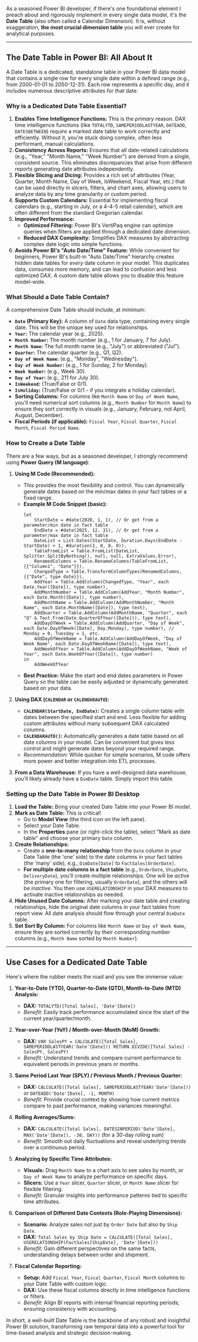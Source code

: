 As a seasoned Power BI developer, if there's one foundational element I preach about and rigorously implement in every single data model, it's the **Date Table** (also often called a Calendar Dimension). It is, without exaggeration, **the most crucial dimension table** you will ever create for analytical purposes.

-----

## The Date Table in Power BI: All About It

A Date Table is a dedicated, standalone table in your Power BI data model that contains a single row for every single date within a defined range (e.g., from 2000-01-01 to 2050-12-31). Each row represents a specific day, and it includes numerous descriptive attributes for that date.

### Why is a Dedicated Date Table Essential?

1.  **Enables Time Intelligence Functions:** This is the *primary* reason. DAX time intelligence functions (like `TOTALYTD`, `SAMEPERIODLASTYEAR`, `DATEADD`, `DATESBETWEEN`) *require* a marked date table to work correctly and efficiently. Without it, you're stuck doing complex, often less performant, manual calculations.
2.  **Consistency Across Reports:** Ensures that all date-related calculations (e.g., "Year," "Month Name," "Week Number") are derived from a single, consistent source. This eliminates discrepancies that arise from different reports generating date attributes independently.
3.  **Flexible Slicing and Dicing:** Provides a rich set of attributes (Year, Quarter, Month Name, Day of Week, IsWeekend, Fiscal Year, etc.) that can be used directly in slicers, filters, and chart axes, allowing users to analyze data by any time granularity or custom period.
4.  **Supports Custom Calendars:** Essential for implementing fiscal calendars (e.g., starting in July, or a 4-4-5 retail calendar), which are often different from the standard Gregorian calendar.
5.  **Improved Performance:**
      * **Optimized Filtering:** Power BI's VertiPaq engine can optimize queries when filters are applied through a dedicated date dimension.
      * **Reduced DAX Complexity:** Simplifies DAX measures by abstracting complex date logic into simple functions.
6.  **Avoids Power BI's "Auto Date/Time" Feature:** While convenient for beginners, Power BI's built-in "Auto Date/Time" hierarchy creates hidden date tables for *every* date column in your model. This duplicates data, consumes more memory, and can lead to confusion and less optimized DAX. A custom date table allows you to disable this feature model-wide.

### What Should a Date Table Contain?

A comprehensive Date Table should include, at minimum:

  * **`Date` (Primary Key):** A column of `Date` data type, containing every single date. This will be the unique key used for relationships.
  * **`Year`:** The calendar year (e.g., 2025).
  * **`Month Number`:** The month number (e.g., 1 for January, 7 for July).
  * **`Month Name`:** The full month name (e.g., "July") or abbreviated ("Jul").
  * **`Quarter`:** The calendar quarter (e.g., Q1, Q2).
  * **`Day of Week Name`:** (e.g., "Monday", "Wednesday").
  * **`Day of Week Number`:** (e.g., 1 for Sunday, 2 for Monday).
  * **`Week Number`:** (e.g., Week 30).
  * **`Day of Year`:** (e.g., 211 for July 30).
  * **`IsWeekend`:** (True/False or 0/1).
  * **`IsHoliday`:** (True/False or 0/1 - if you integrate a holiday calendar).
  * **Sorting Columns:** For columns like `Month Name` or `Day of Week Name`, you'll need numerical sort columns (e.g., `Month Number` for `Month Name`) to ensure they sort correctly in visuals (e.g., January, February, not April, August, December).
  * **Fiscal Periods (if applicable):** `Fiscal Year`, `Fiscal Quarter`, `Fiscal Month`, `Fiscal Period Name`.

### How to Create a Date Table

There are a few ways, but as a seasoned developer, I strongly recommend using **Power Query (M language)**:

1.  **Using M Code (Recommended):**

      * This provides the most flexibility and control. You can dynamically generate dates based on the min/max dates in your fact tables or a fixed range.
      * **Example M Code Snippet (basic):**
        ```powerquery
        let
            StartDate = #date(2020, 1, 1), // Or get from a parameter/min date in fact table
            EndDate = #date(2025, 12, 31), // Or get from a parameter/max date in fact table
            DateList = List.Dates(StartDate, Duration.Days(EndDate - StartDate) + 1, #duration(1, 0, 0, 0)),
            TableFromList = Table.FromList(DateList, Splitter.SplitByNothing(), null, null, ExtraValues.Error),
            RenamedColumns = Table.RenameColumns(TableFromList,{{"Column1", "Date"}}),
            ChangedType = Table.TransformColumnTypes(RenamedColumns,{{"Date", type date}}),
            AddYear = Table.AddColumn(ChangedType, "Year", each Date.Year([Date]), type number),
            AddMonthNumber = Table.AddColumn(AddYear, "Month Number", each Date.Month([Date]), type number),
            AddMonthName = Table.AddColumn(AddMonthNumber, "Month Name", each Date.MonthName([Date]), type text),
            AddQuarter = Table.AddColumn(AddMonthName, "Quarter", each "Q" & Text.From(Date.QuarterOfYear([Date])), type text),
            AddDayOfWeek = Table.AddColumn(AddQuarter, "Day of Week", each Date.DayOfWeek([Date], Day.Monday), type number), // Monday = 0, Tuesday = 1, etc.
            AddDayOfWeekName = Table.AddColumn(AddDayOfWeek, "Day of Week Name", each Date.DayOfWeekName([Date]), type text),
            AddWeekOfYear = Table.AddColumn(AddDayOfWeekName, "Week of Year", each Date.WeekOfYear([Date]), type number)
        in
            AddWeekOfYear
        ```
      * **Best Practice:** Make the start and end dates parameters in Power Query so the table can be easily adjusted or dynamically generated based on your data.

2.  **Using DAX (`CALENDAR` or `CALENDARAUTO`):**

      * **`CALENDAR(StartDate, EndDate)`:** Creates a single column table with dates between the specified start and end. Less flexible for adding custom attributes without many subsequent DAX calculated columns.
      * **`CALENDARAUTO()`:** Automatically generates a date table based on all date columns in your model. Can be convenient but gives less control and might generate dates beyond your required range.
      * *Recommendation:* While quicker for simple scenarios, M code offers more power and better integration into ETL processes.

3.  **From a Data Warehouse:** If you have a well-designed data warehouse, you'll likely already have a `DimDate` table. Simply import this table.

### Setting up the Date Table in Power BI Desktop

1.  **Load the Table:** Bring your created Date Table into your Power BI model.
2.  **Mark as Date Table:** This is critical\!
      * Go to **Model View** (the third icon on the left pane).
      * Select your Date Table.
      * In the **Properties** pane (or right-click the table), select "Mark as date table" and choose your primary `Date` column.
3.  **Create Relationships:**
      * Create a **one-to-many relationship** from the `Date` column in your Date Table (the 'one' side) to the date columns in your fact tables (the 'many' side), e.g., `DimDate[Date]` to `FactSales[OrderDate]`.
      * **For multiple date columns in a fact table** (e.g., `OrderDate`, `ShipDate`, `DeliveryDate`), you'll create multiple relationships. One will be *active* (the primary one for filtering, usually `OrderDate`), and the others will be *inactive*. You then use `USERELATIONSHIP` in your DAX measures to activate inactive relationships as needed.
4.  **Hide Unused Date Columns:** After marking your date table and creating relationships, hide the original date columns in your fact tables from report view. All date analysis should flow through your central `DimDate` table.
5.  **Set Sort By Column:** For columns like `Month Name` or `Day of Week Name`, ensure they are sorted correctly by their corresponding number columns (e.g., `Month Name` sorted by `Month Number`).

-----

## Use Cases for a Dedicated Date Table

Here's where the rubber meets the road and you see the immense value:

1.  **Year-to-Date (YTD), Quarter-to-Date (QTD), Month-to-Date (MTD) Analysis:**

      * **DAX:** `TOTALYTD([Total Sales], 'Date'[Date])`
      * *Benefit:* Easily track performance accumulated since the start of the current year/quarter/month.

2.  **Year-over-Year (YoY) / Month-over-Month (MoM) Growth:**

      * **DAX:** `VAR SalesPY = CALCULATE([Total Sales], SAMEPERIODLASTYEAR('Date'[Date])) RETURN DIVIDE([Total Sales] - SalesPY, SalesPY)`
      * *Benefit:* Understand trends and compare current performance to equivalent periods in previous years or months.

3.  **Same Period Last Year (SPLY) / Previous Month / Previous Quarter:**

      * **DAX:** `CALCULATE([Total Sales], SAMEPERIODLASTYEAR('Date'[Date]))` or `DATEADD('Date'[Date], -1, MONTH)`
      * *Benefit:* Provide crucial context by showing how current metrics compare to past performance, making variances meaningful.

4.  **Rolling Averages/Sums:**

      * **DAX:** `CALCULATE([Total Sales], DATESINPERIOD('Date'[Date], MAX('Date'[Date]), -30, DAY))` (for a 30-day rolling sum)
      * *Benefit:* Smooth out daily fluctuations and reveal underlying trends over a continuous period.

5.  **Analyzing by Specific Time Attributes:**

      * **Visuals:** Drag `Month Name` to a chart axis to see sales by month, or `Day of Week Name` to analyze performance on specific days.
      * **Slicers:** Use a `Year` slicer, `Quarter` slicer, or `Month Name` slicer for flexible filtering.
      * *Benefit:* Granular insights into performance patterns tied to specific time attributes.

6.  **Comparison of Different Date Contexts (Role-Playing Dimensions):**

      * **Scenario:** Analyze sales not just by `Order Date` but also by `Ship Date`.
      * **DAX:** `Total Sales by Ship Date = CALCULATE([Total Sales], USERELATIONSHIP(FactSales[ShipDate], 'Date'[Date]))`
      * *Benefit:* Gain different perspectives on the same facts, understanding delays between order and shipment.

7.  **Fiscal Calendar Reporting:**

      * **Setup:** Add `Fiscal Year`, `Fiscal Quarter`, `Fiscal Month` columns to your Date Table with custom logic.
      * **DAX:** Use these fiscal columns directly in time intelligence functions or filters.
      * *Benefit:* Align BI reports with internal financial reporting periods, ensuring consistency with accounting.

In short, a well-built Date Table is the backbone of any robust and insightful Power BI solution, transforming raw temporal data into a powerful tool for time-based analysis and strategic decision-making.